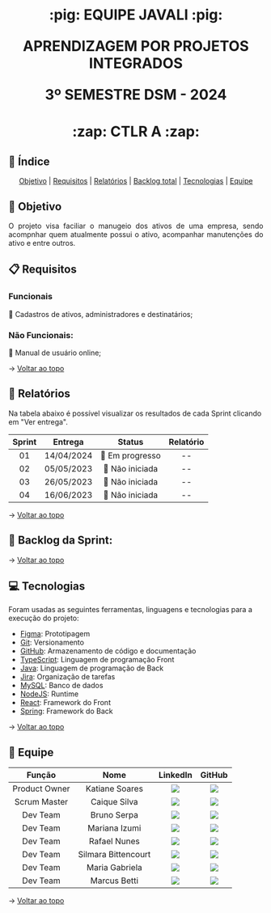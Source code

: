 <span id="topo">
<h1 align='center'>
:pig: EQUIPE JAVALI :pig:

APRENDIZAGEM POR PROJETOS INTEGRADOS

3º SEMESTRE DSM - 2024
</h1>

<h1 align='center'> :zap: CTLR A :zap: </h1>

## :mag_right: Índice
<p align='center'>
    <a href="#objetivo">Objetivo</a> | 
    <a href="#requisitos">Requisitos</a> | 
    <a href="#relatorios">Relatórios</a> |
    <a href="#backlog">Backlog total</a> |
    <a href="#tecnologias">Tecnologias</a> | 
    <a href="#equipe">Equipe</a> 
</p>

<span id='objetivo'>

## :dart: Objetivo
<p align='justify'>
    O projeto visa faciliar o manugeio dos ativos de uma empresa,
    sendo acompnhar quem atualmente possui o ativo, acompanhar manutenções do ativo e entre outros.
</p>
<span id='requisitos'>

## :clipboard: Requisitos
### Funcionais
:pushpin: Cadastros de ativos, administradores e destinatários;

### Não Funcionais:
:pushpin: Manual de usuário online;

→ [Voltar ao topo](#topo)

<span id='relatorios'>

## :pushpin: Relatórios
Na tabela abaixo é possível visualizar os resultados de cada Sprint clicando em "Ver entrega". 
<!-- [ver entrega](link da sprint correspondente) -->
| Sprint |  Entrega   |            Status           | Relatório |
|:------:|:----------:|:---------------------------:|:---------:|
| 01     | 14/04/2024 | :construction: Em progresso | --        |
| 02     | 05/05/2023 | :construction: Não iniciada | --        |
| 03     | 26/05/2023 | :construction: Não iniciada | --        |
| 04     | 16/06/2023 | :construction: Não iniciada | --        |

→ [Voltar ao topo](#topo)

<span id='sprints'>

<span id='backlog'>

<h2>📑 Backlog da Sprint: </h2>

<!-- | ID  | Sprint |    Enquanto     |                                                        Desejo                                                        | Prioridade |                                             Critério de aceitação                                              |
| :-: | :----: | :-------------: | :------------------------------------------------------------------------------------------------------------------: |:----------:| :------------------------------------------------------------------------------------------------------------: | -->


→ [Voltar ao topo](#topo)

<span id='tecnologias'>

## 💻 Tecnologias
Foram usadas as seguintes ferramentas, linguagens e tecnologias para a execução do projeto:
- [Figma](https://www.figma.com): Prototipagem
- [Git](https://git-scm.com): Versionamento
- [GitHub](https://github.com/): Armazenamento de código e documentação
- [TypeScript](https://www.w3schools.com/js/default.asp): Linguagem de programação Front
- [Java](https://java.com): Linguagem de programação de Back
- [Jira](https://www.atlassian.com/software/jira): Organização de tarefas
- [MySQL](https://www.mysql.com/): Banco de dados
- [NodeJS](https://nodejs.org/): Runtime
- [React](https://pt-br.reactjs.org/): Framework do Front
- [Spring](https://spring.io/): Framework do Back

→ [Voltar ao topo](#topo)  
<span id="equipe">

## :busts_in_silhouette: Equipe
|     Função    |            Nome           |                                                                                                    LinkedIn                                                                                                    |                                                                                    GitHub                                                                                    |
| :-----------: | :-----------------------: | :------------------------------------------------------------------------------------------------------------------------------------------------------------------------------------------------------------: | :--------------------------------------------------------------------------------------------------------------------------------------------------------------------------: |
| Product Owner | Katiane Soares | <a href="https://www.linkedin.com/in/katiane-soares-4b8193245/" target="_blanck"> <img src="https://img.shields.io/badge/-LinkedIn-%230077B5?style=for-the-badge&logo=linkedin&logoColor=white" target="_blank">          | <a href="https://github.com/Katianefatec" target="_blank"><img src="https://img.shields.io/badge/GitHub-100000?style=for-the-badge&logo=github&logoColor=white"></a>          |
| Scrum Master      | Caique Silva    | <a href="https://www.linkedin.com/in/caiquepastelsilva" target="_blanck"> <img src="https://img.shields.io/badge/-LinkedIn-%230077B5?style=for-the-badge&logo=linkedin&logoColor=white" target="_blank">       | <a href="https://github.com/PasteldePaodeCoxinha" target="_blank"><img src="https://img.shields.io/badge/GitHub-100000?style=for-the-badge&logo=github&logoColor=white"></a> |
| Dev Team      | Bruno Serpa   | <a href="https://www.linkedin.com/in/brunoserpa" target="_blanck"> <img src="https://img.shields.io/badge/-LinkedIn-%230077B5?style=for-the-badge&logo=linkedin&logoColor=white" target="_blank">              | <a href="https://github.com/BrunoSerpa" target="_blank"><img src="https://img.shields.io/badge/GitHub-100000?style=for-the-badge&logo=github&logoColor=white"></a>           |
| Dev Team      | Mariana Izumi       | <a href="https://www.linkedin.com/in/mariana-izumi-developer" target="_blanck"> <img src="https://img.shields.io/badge/-LinkedIn-%230077B5?style=for-the-badge&logo=linkedin&logoColor=white" target="_blank"> | <a href="https://github.com/MariMiks/" target="_blank"><img src="https://img.shields.io/badge/GitHub-100000?style=for-the-badge&logo=github&logoColor=white"></a>            |
| Dev Team      | Rafael Nunes  | <a href="https://www.linkedin.com/in/rafael-nunes-silva"  target="_blanck"> <img src="https://img.shields.io/badge/-LinkedIn-%230077B5?style=for-the-badge&logo=linkedin&logoColor=white" target="_blank">     | <a href="https://github.com/Rafael-Nunes-Silva" target="_blank"><img src="https://img.shields.io/badge/GitHub-100000?style=for-the-badge&logo=github&logoColor=white"></a>   |
| Dev Team      | Silmara Bittencourt  | <a href="https://www.linkedin.com/in/silmara-in%C3%AAs-bittencourt-da-costa-243478214/?trk=people-guest_people_search-card&originalSubdomain=br"  target="_blanck"> <img src="https://img.shields.io/badge/-LinkedIn-%230077B5?style=for-the-badge&logo=linkedin&logoColor=white" target="_blank">     | <a href="https://github.com/SBittencourt"><img src="https://img.shields.io/badge/GitHub-100000?style=for-the-badge&logo=github&logoColor=white"></a>   |
| Dev Team      | Maria Gabriela | <a href="https://www.linkedin.com/in/gabrieia-mello-3819a9270/"  target="_blanck"> <img src="https://img.shields.io/badge/-LinkedIn-%230077B5?style=for-the-badge&logo=linkedin&logoColor=white" target="_blank">     | <a href="https://github.com/MariaGabrielaMello" target="_blank"><img src="https://img.shields.io/badge/GitHub-100000?style=for-the-badge&logo=github&logoColor=white"></a>   |
| Dev Team      | Marcus Betti | <a href="https://www.linkedin.com/in/marcus-betti-715b6614a/"  target="_blanck"> <img src="https://img.shields.io/badge/-LinkedIn-%230077B5?style=for-the-badge&logo=linkedin&logoColor=white" target="_blank">     | <a href="https://github.com/marcusvbe"><img src="https://img.shields.io/badge/GitHub-100000?style=for-the-badge&logo=github&logoColor=white"></a>   |

→ [Voltar ao topo](#topo)